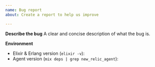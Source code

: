 ```yaml
---
name: Bug report
about: Create a report to help us improve

---
```


**Describe the bug**
A clear and concise description of what the bug is.

**Environment**
* Elixir & Erlang version (`elixir -v`):
* Agent version (`mix deps | grep new_relic_agent`):
